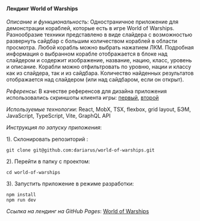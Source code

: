 #### Лендинг World of Warships

*Описание и функциональность*: Одностраничное приложение для демонстрации кораблей, которые есть в игре World of Warships. Разнообразие техники представлено в виде слайдера с возможностью развернуть сайдбар с б*о*льшим количеством кораблей в области просмотра. Любой корабль можно выбрать нажатием ЛКМ. Подробная информация о выбранном корабле отображается в блоке над слайдером и содержит изображение, название, нацию, класс, уровень и описание. Корабли можно отфильтровать по уровню, нации и классу как из слайдера, так и из сайдбара. Количество найденных результатов отображается над слайдером (или над сайдбаром, если он открыт).

*Референсы*: В качестве референсов для дизайна приложения использовались скриншоты клиента игры: [первый](https://world-of-warships.softok.info/wp-content/uploads/world-of-warships-screen-1.png), [второй](https://wiki.wgcdn.co/images/thumb/6/6e/Port_Screen_11.6.png/1024px-Port_Screen_11.6.png)

*Используемые технологии*: React, MobX, TSX, flexbox, grid layout, БЭМ, JavaScript, TypeScript, Vite, GraphQL API

*Инструкция по запуску приложения*:

1). Склонировать репозиторий :
```
git clone git@github.com:dariarus/world-of-warships.git
```

2). Перейти в папку с проектом:
```shell
cd world-of-warships
```

3). Запустить приложение в режиме разработки:
```shell
npm install
npm run dev
```

*Ссылка на лендинг на GitHub Pages*: [World of Warships]()
